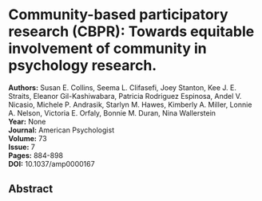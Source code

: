 # Community-based participatory research (CBPR): Towards equitable involvement of community in psychology research.

**Authors:** Susan E. Collins, Seema L. Clifasefi, Joey Stanton, Kee J. E. Straits, Eleanor Gil-Kashiwabara, Patricia Rodriguez Espinosa, Andel V. Nicasio, Michele P. Andrasik, Starlyn M. Hawes, Kimberly A. Miller, Lonnie A. Nelson, Victoria E. Orfaly, Bonnie M. Duran, Nina Wallerstein  
**Year:** None  
**Journal:** American Psychologist  
**Volume:** 73  
**Issue:** 7  
**Pages:** 884-898  
**DOI:** 10.1037/amp0000167  

## Abstract


